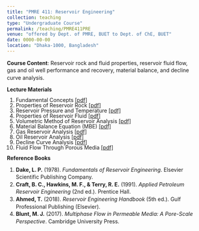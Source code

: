 ```yaml
---
title: "PMRE 411: Reservoir Engineering"
collection: teaching
type: "Undergraduate Course"
permalink: /teaching/PMRE411PRE
venue: "offered by Dept. of PMRE, BUET to Dept. of ChE, BUET"
date: 0000-00-00
location: "Dhaka-1000, Bangladesh"
---
```


<p style="font-size: 14px; line-height: 1.4">
  <b>Course Content</b>: Reservoir rock and fluid properties, reservoir fluid flow, gas and oil well performance and recovery, material balance, and decline curve analysis.
</p>

<b style="font-size: 14px; line-height: 1">Lecture Materials</b>
<ol style="font-size: 14px; line-height: 1">
  <li>Fundamental Concepts <a href="/webpage/files/fundamental_concepts.pdf" target="_blank">[pdf]</a></li>
  <li>Properties of Reservoir Rock <a href="/webpage/files/reservoir_rock_properties.pdf" target="_blank">[pdf]</a></li>
  <li>Reservoir Pressure and Temperature <a href="/webpage/files/reservoir_pressure_temperature.pdf" target="_blank">[pdf]</a></li>
  <li>Properties of Reservoir Fluid <a href="/webpage/files/reservoir_fluid_properties.pdf" target="_blank">[pdf]</a></li>
  <li>Volumetric Method of Reservoir Analysis <a href="/webpage/files/volumetric_method.pdf" target="_blank">[pdf]</a></li>
  <li>Material Balance Equation (MBE) <a href="/webpage/files/mbe.pdf" target="_blank">[pdf]</a></li>
  <li>Gas Reservoir Analysis <a href="/webpage/files/gas_reservoir_analysis.pdf" target="_blank">[pdf]</a></li>
  <li>Oil Reservoir Analysis <a href="/webpage/files/oil_reservoir_analysis.pdf" target="_blank">[pdf]</a></li>
  <li>Decline Curve Analysis <a href="/webpage/files/decline_curve_analysis.pdf" target="_blank">[pdf]</a></li>
  <li>Fluid Flow Through Porous Media <a href="/webpage/files/fluid_flow_porous_media.pdf" target="_blank">[pdf]</a></li>
</ol>

<b style="font-size: 14px; line-height: 1">Reference Books</b>
<ol style="font-size: 14px; line-height: 1.4">
  <li><strong>Dake, L. P.</strong> (1978). <em>Fundamentals of Reservoir Engineering</em>. Elsevier Scientific Publishing Company.</li>
  <li><strong>Craft, B. C., Hawkins, M. F., & Terry, R. E.</strong> (1991). <em>Applied Petroleum Reservoir Engineering</em> (2nd ed.). Prentice Hall.</li>
  <li><strong>Ahmed, T.</strong> (2018). <em>Reservoir Engineering Handbook</em> (5th ed.). Gulf Professional Publishing (Elsevier).</li>
  <li><strong>Blunt, M. J.</strong> (2017). <em>Multiphase Flow in Permeable Media: A Pore-Scale Perspective</em>. Cambridge University Press.</li>
</ol>



